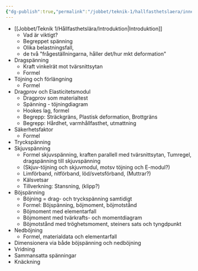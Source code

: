 ```yaml
---
{"dg-publish":true,"permalink":"/jobbet/teknik-1/hallfasthetslaera/innehall/"}
---
```


-  [[Jobbet/Teknik 1/Hållfasthetslära/Introduktion\|Introduktion]]
	- Vad är viktigt?
	- Begreppet spänning
	- Olika belastningsfall, 
	- de två "frågeställningarna, håller det/hur mkt deformation"
- Dragspänning
	- Kraft vinkelrät mot tvärsnittsytan
	- Formel
- Töjning och förlängning
	- Formel
- Dragprov och Elasticitetsmodul
	- Dragprov som materialtest
	- Spänning - töjningdiagram
	- Hookes lag, formel
	- Begrepp: Sträckgräns, Plastisk deformation, Brottgräns
	- Begrepp: Hårdhet, varmhållfasthet, utmattning
- Säkerhetsfaktor
	- Formel
- Tryckspänning
- Skjuvspänning
	- Formel skjuvspänning, kraften parallell med tvärsnittsytan, Tumregel, dragspänning till skjuvspänning
	-  (Skjuv-töjning och skjuvmodul, motsv töjning och E-modul?)
	- Limförband, nitförband, löd/svetsförband, (Muttrar?)
	- Kälsvetsar
	- Tillverkning: Stansning, (klipp?)
- Böjspänning
	- Böjning = drag- och tryckspänning samtidigt
	- Formel: Böjspänning, böjmoment, böjmotstånd
	- Böjmoment med elementarfall
	- Böjmoment med tvärkrafts- och momentdiagram
	- Böjmotstånd med tröghetsmoment, steiners sats och tyngdpunkt
- Nedböjning
	- Formel, materialdata och elementarfall
- Dimensionera via både böjspänning och nedböjning
- Vridning
- Sammansatta spänningar
- Knäckning